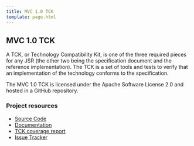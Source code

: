 ```yaml
---
title: MVC 1.0 TCK
template: page.html
---
```


## MVC 1.0 TCK

A TCK, or Technology Compatibility Kit, is one of the three required pieces for any JSR 
(the other two being the specification document and the reference implementation). 
The TCK is a set of tools and tests to verify that an implementation of the technology 
conforms to the specification.

The MVC 1.0 TCK is licensed under the Apache Software License 2.0 and hosted in a GitHub repository. 

### Project resources

  * [Source Code](https://github.com/mvc-spec/mvc-tck/)
  * [Documentation](https://oss.sonatype.org/service/local/artifact/maven/redirect?r=snapshots&g=org.mvc-spec.tck&a=mvc-tck-docs&v=LATEST&e=pdf)
  * [TCK coverage report](/spec/tck-coverage/index.html)
  * [Issue Tracker](https://github.com/mvc-spec/mvc-tck/issues)
